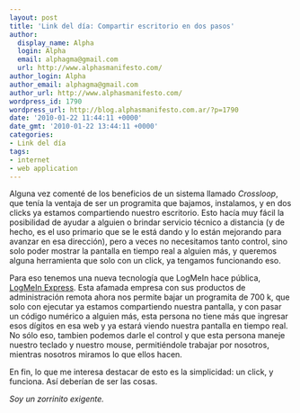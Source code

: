 ```yaml
---
layout: post
title: 'Link del día: Compartir escritorio en dos pasos'
author:
  display_name: Alpha
  login: Alpha
  email: alphagma@gmail.com
  url: http://www.alphasmanifesto.com/
author_login: Alpha
author_email: alphagma@gmail.com
author_url: http://www.alphasmanifesto.com/
wordpress_id: 1790
wordpress_url: http://blog.alphasmanifesto.com.ar/?p=1790
date: '2010-01-22 11:44:11 +0000'
date_gmt: '2010-01-22 13:44:11 +0000'
categories:
- Link del día
tags:
- internet
- web application
---
```


Alguna vez comenté de los beneficios de un sistema llamado _Crossloop_, que tenía la ventaja de ser un programita que bajamos, instalamos, y en dos clicks ya estamos compartiendo nuestro escritorio. Esto hacía muy fácil la posibilidad de ayudar a alguien o brindar servicio técnico a distancia (y de hecho, es el uso primario que se le está dando y lo están mejorando para avanzar en esa dirección), pero a veces no necesitamos tanto control, sino solo poder mostrar la pantalla en tiempo real a alguien más, y queremos alguna herramienta que solo con un click, ya tengamos funcionando eso.

Para eso tenemos una nueva tecnología que LogMeIn hace pública, [LogMeIn Express](https://secure.logmein.com/US/products/express/Default.aspx). Esta afamada empresa con sus productos de administración remota ahora nos permite bajar un programita de 700 k, que solo con ejecutar ya estamos compartiendo nuestra pantalla, y con pasar un código numérico a alguien más, esta persona no tiene más que ingresar esos dígitos en esa web y ya estará viendo nuestra pantalla en tiempo real. No sólo eso, tambien podemos darle el control y que esta persona maneje nuestro teclado y nuestro mouse, permitiéndole trabajar por nosotros, mientras nosotros miramos lo que ellos hacen.

En fin, lo que me interesa destacar de esto es la simplicidad: un click, y funciona. Así deberían de ser las cosas.

_Soy un zorrinito exigente._
